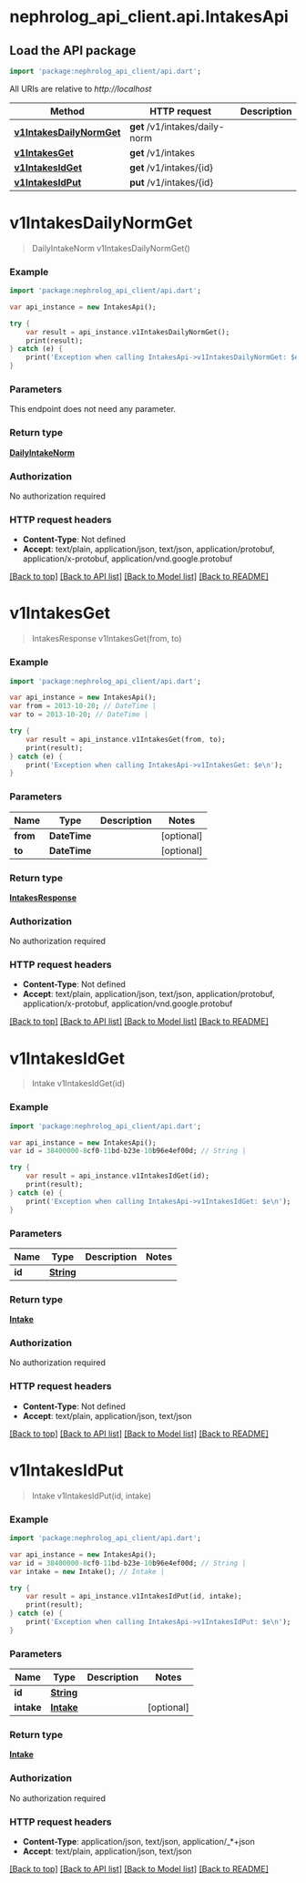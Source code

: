 # nephrolog_api_client.api.IntakesApi

## Load the API package
```dart
import 'package:nephrolog_api_client/api.dart';
```

All URIs are relative to *http://localhost*

Method | HTTP request | Description
------------- | ------------- | -------------
[**v1IntakesDailyNormGet**](IntakesApi.md#v1IntakesDailyNormGet) | **get** /v1/intakes/daily-norm | 
[**v1IntakesGet**](IntakesApi.md#v1IntakesGet) | **get** /v1/intakes | 
[**v1IntakesIdGet**](IntakesApi.md#v1IntakesIdGet) | **get** /v1/intakes/{id} | 
[**v1IntakesIdPut**](IntakesApi.md#v1IntakesIdPut) | **put** /v1/intakes/{id} | 


# **v1IntakesDailyNormGet**
> DailyIntakeNorm v1IntakesDailyNormGet()



### Example 
```dart
import 'package:nephrolog_api_client/api.dart';

var api_instance = new IntakesApi();

try { 
    var result = api_instance.v1IntakesDailyNormGet();
    print(result);
} catch (e) {
    print('Exception when calling IntakesApi->v1IntakesDailyNormGet: $e\n');
}
```

### Parameters
This endpoint does not need any parameter.

### Return type

[**DailyIntakeNorm**](DailyIntakeNorm.md)

### Authorization

No authorization required

### HTTP request headers

 - **Content-Type**: Not defined
 - **Accept**: text/plain, application/json, text/json, application/protobuf, application/x-protobuf, application/vnd.google.protobuf

[[Back to top]](#) [[Back to API list]](../README.md#documentation-for-api-endpoints) [[Back to Model list]](../README.md#documentation-for-models) [[Back to README]](../README.md)

# **v1IntakesGet**
> IntakesResponse v1IntakesGet(from, to)



### Example 
```dart
import 'package:nephrolog_api_client/api.dart';

var api_instance = new IntakesApi();
var from = 2013-10-20; // DateTime | 
var to = 2013-10-20; // DateTime | 

try { 
    var result = api_instance.v1IntakesGet(from, to);
    print(result);
} catch (e) {
    print('Exception when calling IntakesApi->v1IntakesGet: $e\n');
}
```

### Parameters

Name | Type | Description  | Notes
------------- | ------------- | ------------- | -------------
 **from** | **DateTime**|  | [optional] 
 **to** | **DateTime**|  | [optional] 

### Return type

[**IntakesResponse**](IntakesResponse.md)

### Authorization

No authorization required

### HTTP request headers

 - **Content-Type**: Not defined
 - **Accept**: text/plain, application/json, text/json, application/protobuf, application/x-protobuf, application/vnd.google.protobuf

[[Back to top]](#) [[Back to API list]](../README.md#documentation-for-api-endpoints) [[Back to Model list]](../README.md#documentation-for-models) [[Back to README]](../README.md)

# **v1IntakesIdGet**
> Intake v1IntakesIdGet(id)



### Example 
```dart
import 'package:nephrolog_api_client/api.dart';

var api_instance = new IntakesApi();
var id = 38400000-8cf0-11bd-b23e-10b96e4ef00d; // String | 

try { 
    var result = api_instance.v1IntakesIdGet(id);
    print(result);
} catch (e) {
    print('Exception when calling IntakesApi->v1IntakesIdGet: $e\n');
}
```

### Parameters

Name | Type | Description  | Notes
------------- | ------------- | ------------- | -------------
 **id** | [**String**](.md)|  | 

### Return type

[**Intake**](Intake.md)

### Authorization

No authorization required

### HTTP request headers

 - **Content-Type**: Not defined
 - **Accept**: text/plain, application/json, text/json

[[Back to top]](#) [[Back to API list]](../README.md#documentation-for-api-endpoints) [[Back to Model list]](../README.md#documentation-for-models) [[Back to README]](../README.md)

# **v1IntakesIdPut**
> Intake v1IntakesIdPut(id, intake)



### Example 
```dart
import 'package:nephrolog_api_client/api.dart';

var api_instance = new IntakesApi();
var id = 38400000-8cf0-11bd-b23e-10b96e4ef00d; // String | 
var intake = new Intake(); // Intake | 

try { 
    var result = api_instance.v1IntakesIdPut(id, intake);
    print(result);
} catch (e) {
    print('Exception when calling IntakesApi->v1IntakesIdPut: $e\n');
}
```

### Parameters

Name | Type | Description  | Notes
------------- | ------------- | ------------- | -------------
 **id** | [**String**](.md)|  | 
 **intake** | [**Intake**](Intake.md)|  | [optional] 

### Return type

[**Intake**](Intake.md)

### Authorization

No authorization required

### HTTP request headers

 - **Content-Type**: application/json, text/json, application/_*+json
 - **Accept**: text/plain, application/json, text/json

[[Back to top]](#) [[Back to API list]](../README.md#documentation-for-api-endpoints) [[Back to Model list]](../README.md#documentation-for-models) [[Back to README]](../README.md)

